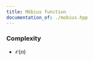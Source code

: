 ```yaml
---
title: Möbius function
documentation_of: ./mobius.hpp
---
```


### Complexity
+ $\mathcal{O}\left(n\right)$
